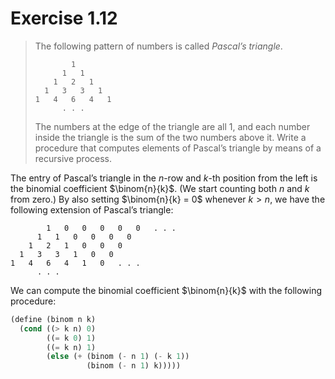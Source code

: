 # Exercise 1.12

> The following pattern of numbers is called _Pascal’s triangle_.
> ```text
>         1
>       1   1
>     1   2   1
>   1   3   3   1
> 1   4   6   4   1
>       . . .
> ```
> The numbers at the edge of the triangle are all $1$, and each number inside the triangle is the sum of the two numbers above it.
> Write a procedure that computes elements of Pascal’s triangle by means of a recursive process.



The entry of Pascal’s triangle in the $n$-row and $k$-th position from the left is the binomial coefficient $\binom{n}{k}$.
(We start counting both $n$ and $k$ from zero.)
By also setting $\binom{n}{k} = 0$ whenever $k > n$, we have the following extension of Pascal’s triangle:
```text
        1   0   0   0   0   0   . . .
      1   1   0   0   0   0
    1   2   1   0   0   0
  1   3   3   1   0   0
1   4   6   4   1   0   . . .
      . . .
```
We can compute the binomial coefficient $\binom{n}{k}$ with the following procedure:
```scheme
(define (binom n k)
  (cond ((> k n) 0)
        ((= k 0) 1)
        ((= k n) 1)
        (else (+ (binom (- n 1) (- k 1))
                 (binom (- n 1) k)))))
```
